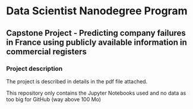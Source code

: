 # Data Scientist Nanodegree Program
## Capstone Project - Predicting company failures in France using publicly available information in commercial registers

### Project description

The project is described in details in the pdf file attached.

This repository only contains the Jupyter Notebooks used and no data as too big for GitHub (way above 100 Mo)
